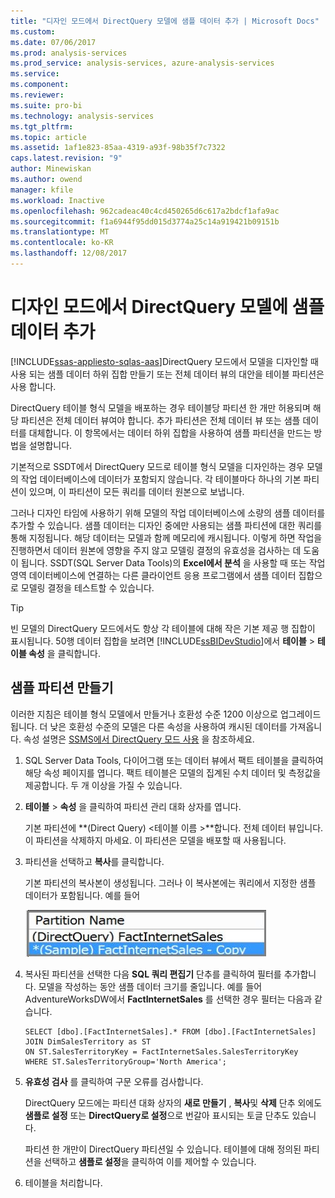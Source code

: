 ```yaml
---
title: "디자인 모드에서 DirectQuery 모델에 샘플 데이터 추가 | Microsoft Docs"
ms.custom: 
ms.date: 07/06/2017
ms.prod: analysis-services
ms.prod_service: analysis-services, azure-analysis-services
ms.service: 
ms.component: 
ms.reviewer: 
ms.suite: pro-bi
ms.technology: analysis-services
ms.tgt_pltfrm: 
ms.topic: article
ms.assetid: 1af1e823-85aa-4319-a93f-98b35f7c7322
caps.latest.revision: "9"
author: Minewiskan
ms.author: owend
manager: kfile
ms.workload: Inactive
ms.openlocfilehash: 962cadeac40c4cd450265d6c617a2bdcf1afa9ac
ms.sourcegitcommit: f1a6944f95dd015d3774a25c14a919421b09151b
ms.translationtype: MT
ms.contentlocale: ko-KR
ms.lasthandoff: 12/08/2017
---
```

# <a name="add-sample-data-to-a-directquery-model-in-design-mode"></a>디자인 모드에서 DirectQuery 모델에 샘플 데이터 추가
[!INCLUDE[ssas-appliesto-sqlas-aas](../../includes/ssas-appliesto-sqlas-aas.md)]DirectQuery 모드에서 모델을 디자인할 때 사용 되는 샘플 데이터 하위 집합 만들기 또는 전체 데이터 뷰의 대안을 테이블 파티션은 사용 합니다.
 
 DirectQuery 테이블 형식 모델을 배포하는 경우 테이블당 파티션 한 개만 허용되며 해당 파티션은 전체 데이터 뷰여야 합니다. 추가 파티션은 전체 데이터 뷰 또는 샘플 데이터를 대체합니다. 이 항목에서는 데이터 하위 집합을 사용하여 샘플 파티션을 만드는 방법을 설명합니다.
 
 기본적으로 SSDT에서 DirectQuery 모드로 테이블 형식 모델을 디자인하는 경우 모델의 작업 데이터베이스에 데이터가 포함되지 않습니다. 각 테이블마다 하나의 기본 파티션이 있으며, 이 파티션이 모든 쿼리를 데이터 원본으로 보냅니다. 
  
그러나 디자인 타임에 사용하기 위해 모델의 작업 데이터베이스에 소량의 샘플 데이터를 추가할 수 있습니다. 샘플 데이터는 디자인 중에만 사용되는 샘플 파티션에 대한 쿼리를 통해 지정됩니다. 해당 데이터는 모델과 함께 메모리에 캐시됩니다. 이렇게 하면 작업을 진행하면서 데이터 원본에 영향을 주지 않고 모델링 결정의 유효성을 검사하는 데 도움이 됩니다. SSDT(SQL Server Data Tools)의 **Excel에서 분석** 을 사용할 때 또는 작업 영역 데이터베이스에 연결하는 다른 클라이언트 응용 프로그램에서 샘플 데이터 집합으로 모델링 결정을 테스트할 수 있습니다.  
  
> [!TIP]  
>  빈 모델의 DirectQuery 모드에서도 항상 각 테이블에 대해 작은 기본 제공 행 집합이 표시됩니다. 50행 데이터 집합을 보려면 [!INCLUDE[ssBIDevStudio](../../includes/ssbidevstudio-md.md)]에서 **테이블** > **테이블 속성** 을 클릭합니다.  
  
## <a name="create-a-sample-partition"></a>샘플 파티션 만들기
 이러한 지침은 테이블 형식 모델에서 만들거나 호환성 수준 1200 이상으로 업그레이드 됩니다. 더 낮은 호환성 수준의 모델은 다른 속성을 사용하여 캐시된 데이터를 가져옵니다. 속성 설명은 [SSMS에서 DirectQuery 모드 사용](../../analysis-services/tabular-models/enable-directquery-mode-in-ssms.md) 을 참조하세요.  
  
1.  SQL Server Data Tools, 다이어그램 또는 데이터 뷰에서 팩트 테이블을 클릭하여 해당 속성 페이지를 엽니다. 팩트 테이블은 모델의 집계된 수치 데이터 및 측정값을 제공합니다. 두 개 이상을 가질 수 있습니다.  
  
2.  **테이블** > **속성** 을 클릭하여 파티션 관리 대화 상자를 엽니다.  
  
    기본 파티션에 **(Direct Query) \<테이블 이름 >**합니다. 전체 데이터 뷰입니다. 이 파티션을 삭제하지 마세요. 이 파티션은 모델을 배포할 때 사용됩니다.  
  
4.  파티션을 선택하고 **복사**를 클릭합니다.  

    기본 파티션의 복사본이 생성됩니다. 그러나 이 복사본에는 쿼리에서 지정한 샘플 데이터가 포함됩니다. 예를 들어
  
     ![ssas_tabularproject_copypartition](../../analysis-services/tabular-models/media/ssas-tabularproject-copypartition.jpg "ssas_tabularproject_copypartition")  
  
5.  복사된 파티션을 선택한 다음 **SQL 쿼리 편집기** 단추를 클릭하여 필터를 추가합니다. 모델을 작성하는 동안 샘플 데이터 크기를 줄입니다. 예를 들어 AdventureWorksDW에서 **FactInternetSales** 를 선택한 경우 필터는 다음과 같습니다.  
  
    ```  
    SELECT [dbo].[FactInternetSales].* FROM [dbo].[FactInternetSales]  
    JOIN DimSalesTerritory as ST  
    ON ST.SalesTerritoryKey = FactInternetSales.SalesTerritoryKey  
    WHERE ST.SalesTerritoryGroup='North America';  
    ```  
  
6.  **유효성 검사** 를 클릭하여 구문 오류를 검사합니다.  
  
     DirectQuery 모드에는 파티션 대화 상자의 **새로 만들기** , **복사**및 **삭제** 단추 외에도 **샘플로 설정** 또는 **DirectQuery로 설정**으로 번갈아 표시되는 토글 단추도 있습니다.  
  
     파티션 한 개만이 DirectQuery 파티션일 수 있습니다. 테이블에 대해 정의된 파티션을 선택하고 **샘플로 설정**을 클릭하여 이를 제어할 수 있습니다.  
  
7.  테이블을 처리합니다.  
  


  
  
